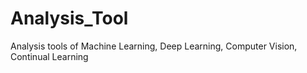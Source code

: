 # Analysis_Tool
Analysis tools of Machine Learning, Deep Learning, Computer Vision, Continual Learning
